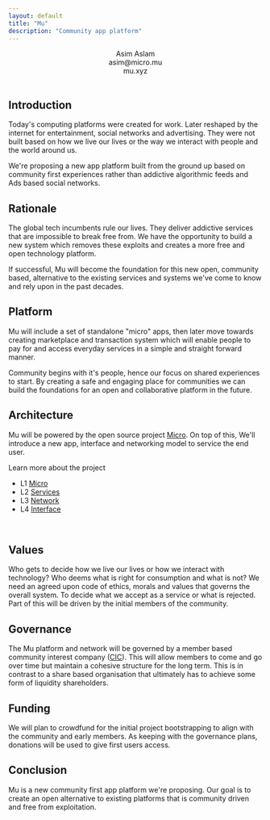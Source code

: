 ```yaml
---
layout: default
title: "Mu"
description: "Community app platform"
---
```

<center>
Asim Aslam<br>
asim@micro.mu<br>
mu.xyz<br>
</center>
<br>
<div id="blurb">
<h2>Introduction</h2>
<p>Today's computing platforms were created for work. Later reshaped by the internet
for entertainment, social networks and advertising. They were not built based on how we live our
lives or the way we interact with people and the world around us.
</p>

<p>We're proposing a new app platform built from the ground up based on community first experiences rather than addictive algorithmic feeds and Ads based social networks.
</p>
</div>

<div id="blurb">
<h2>Rationale</h2>
<p>
The global tech incumbents rule our lives.
They deliver addictive services that are impossible to break free from.
We
have the opportunity to 
build a new system which removes these exploits and creates a more free and open technology platform.
</p>
<p>
If successful, Mu will become the foundation for this new open, community based, alternative to the existing services and systems 
we've come to know and rely upon in the past decades.
</p>
</div>

<div id="blurb">
<h2>Platform</h2>

<p>Mu will include a set of standalone "micro" apps, then later move towards creating marketplace and transaction system which will enable people to pay for and access everyday services
in a simple and straight forward manner.
</p> 
<p>
Community begins with it's people, hence our focus on shared experiences to start. By creating 
a safe and engaging place for communities we can build the foundations for an open and collaborative 
platform in the future.
</p>

</div>

<div id="blurb">
<h2>Architecture</h2>
  <p>
  Mu will be powered by the open source project <a href="https://micro.dev">Micro</a>. 
  On top of this, We'll introduce a new app, interface and networking model to service 
  the end user.
  </p>
  <p>Learn more about the project</p>

  <ul id="projects">
    <li>L1 <a href="/micro">Micro</a></li>
    <li>L2 <a href="/services">Services</a></li>
    <li>L3 <a href="/network">Network</a></li>
    <li>L4 <a href="/interface">Interface</a></li>
  </ul>
  <br>
</div>

<div id="blurb">
<h2>Values</h2>
<p>
Who gets to decide how we live our lives or how we interact with technology? Who deems 
what is right for consumption and what is not? We need an agreed upon code of 
ethics, morals and values that governs the overall system. To decide what we 
accept as a service or what is rejected. Part of this will be driven by
the initial members of the community.
</p>
</div>

<div id="blurb">
<h2>Governance</h2>
<p>
The Mu platform and network will be governed by a member based 
community interest company (<a href="https://en.wikipedia.org/wiki/Community_interest_company">CIC</a>).
This will allow members to come and go
over time but maintain a cohesive structure for the long term. This is in 
contrast to a share based organisation that ultimately has to 
achieve some form of liquidity shareholders.
</p>
</div>

<div id="blurb">
<h2>Funding</h2>
<p>
We will plan to crowdfund for the initial project bootstrapping to align with the community 
and early members. As keeping with the governance plans, donations will
be used to give first users access.
</p>
</div>

<div id="blurb">
<h2>Conclusion</h2>
Mu is a new community first app platform we're proposing. Our goal is to create an 
open alternative to existing platforms that is community driven and free from exploitation.
</div>

